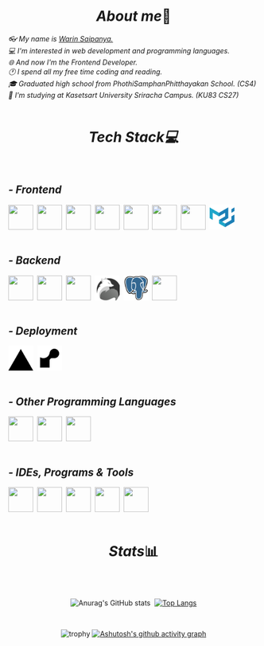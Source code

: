 <h1 align="center"><i>About me</i>📕</h1>

<div>
  <i>👓 My name is <a href="https://www.instagram.com/warin.tsx">Warin Saipanya.</a></i><br/>
  <i>💻 I'm interested in web development and programming languages.</i><br/>
  <i>🌐 And now I'm the Frontend Developer.</a></i><br/>
  <i>🕐 I spend all my free time coding and reading.</i><br/>
  <i>🎓 Graduated high school from PhothiSamphanPhitthayakan School. (CS4)</i><br/>
  <i>🏫 I'm studying at Kasetsart University Sriracha Campus. (KU83 CS27)</i>
</div>

<br>

<h1 align="center"><i>Tech Stack💻</i></h1>
<br>

<span>
  
  <h2><i>- Frontend</i></h2>
  <div>
    <img src="icons/HTML5.svg" height="50vh" width="50vh">&nbsp;
    <img src="icons/CSS3.svg" height="50vh" width="50vh">&nbsp;
    <img src="icons/JavaScript.svg" height="50vh" width="50vh">&nbsp;
    <img src="icons/TypeScript.svg" height="50vh" width="50vh">&nbsp;
    <img src="icons/Vite.js.svg" height="50vh" width="50vh">&nbsp; 
    <img src="icons/React.svg" height="50vh" width="50vh">&nbsp; 
    <img src="icons/Tailwind CSS.svg" height="50vh" width="50vh">&nbsp; 
    <img src="icons/Material UI.svg" height="50vh" width="50vh">&nbsp;
  </div>
<br>
  
  <h2><i>- Backend</i></h2>
  <div>
    <img src="icons/Node.js.svg" height="50vh" width="50vh">&nbsp; 
    <img src="icons/Express.svg" height="50vh" width="50vh">&nbsp;
    <img src="icons/Bun.svg" height="50vh" width="50vh">&nbsp; 
    <img src="icons/ElysiaJS.svg" height="50vh" width="50vh">&nbsp; 
    <img src="icons/PostgresSQL.svg" height="50vh" width="50vh">&nbsp;    
    <img src="icons/MySQL.svg" height="50vh" width="50vh">
  </div>
<br>

  <h2><i>- Deployment</i></h2>
  <div>
    <img src="icons/Vercel.svg" height="50vh" width="50vh">&nbsp; 
    <img src="icons/Render.svg" height="50vh" width="50vh">
  </div>
<br>

  <h2><i>- Other Programming Languages</i></h2>
  <div>
    <img src="icons/Python.svg" height="50vh" width="50vh">&nbsp;
    <img src="icons/Java.svg" height="50vh" width="50vh">&nbsp;
    <img src="icons/SQL.png" height="50vh" width="50vh">
  </div>
<br>
    
<h2><i>- IDEs, Programs & Tools</i></h2>
  <div>
      <img src="icons/Git.svg" height="50vh" width="50vh">&nbsp;
      <img src="icons/Postman.svg" height="50vh" width="50vh">&nbsp;
      <img src="icons/Visual Studio Code (VS Code).svg" height="50vh" width="50vh">&nbsp;
      <img src="icons/IntelliJ IDEA.svg" height="50vh" width="50vh">&nbsp;
      <img src="icons/DataGrip.svg" height="50vh" width="50vh">
  </div>
<br>

<h1 align="center"><i>Stats</i>📊</h1><br/>
<div align="center"><br/>
  
![Anurag's GitHub stats](https://github-readme-stats.vercel.app/api?username=WarinCode&show_icons=true&theme=tokyonight&border_color=7b00a8&card_width=400&border_radius=25&rank_icon=github&include_all_commits=true&line_height=30)&nbsp;
[![Top Langs](https://github-readme-stats.vercel.app/api/top-langs/?username=WarinCode&theme=tokyonight&layout=donut-vertical&border_color=7b00a8&border_radius=25&langs_count=50)](https://github.com/anuraghazra/github-readme-stats)

<br>

![trophy](https://github-profile-trophy.vercel.app/?username=WarinCode&theme=juicyfresh&column=8&row=1&margin-w=15&margin-h=19)
[![Ashutosh's github activity graph](https://github-readme-activity-graph.vercel.app/graph?username=WarinCode&hide_border=true&theme=react-dark&radius=5)](https://github.com/ashutosh00710/github-readme-activity-graph)

</div>
